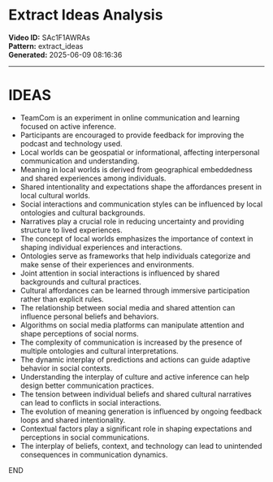 # Extract Ideas Analysis

**Video ID:** SAc1F1AWRAs  
**Pattern:** extract_ideas  
**Generated:** 2025-06-09 08:16:36  

---

# IDEAS

- TeamCom is an experiment in online communication and learning focused on active inference.
- Participants are encouraged to provide feedback for improving the podcast and technology used.
- Local worlds can be geospatial or informational, affecting interpersonal communication and understanding.
- Meaning in local worlds is derived from geographical embeddedness and shared experiences among individuals.
- Shared intentionality and expectations shape the affordances present in local cultural worlds.
- Social interactions and communication styles can be influenced by local ontologies and cultural backgrounds.
- Narratives play a crucial role in reducing uncertainty and providing structure to lived experiences.
- The concept of local worlds emphasizes the importance of context in shaping individual experiences and interactions.
- Ontologies serve as frameworks that help individuals categorize and make sense of their experiences and environments.
- Joint attention in social interactions is influenced by shared backgrounds and cultural practices.
- Cultural affordances can be learned through immersive participation rather than explicit rules.
- The relationship between social media and shared attention can influence personal beliefs and behaviors.
- Algorithms on social media platforms can manipulate attention and shape perceptions of social norms.
- The complexity of communication is increased by the presence of multiple ontologies and cultural interpretations.
- The dynamic interplay of predictions and actions can guide adaptive behavior in social contexts.
- Understanding the interplay of culture and active inference can help design better communication practices.
- The tension between individual beliefs and shared cultural narratives can lead to conflicts in social interactions.
- The evolution of meaning generation is influenced by ongoing feedback loops and shared intentionality.
- Contextual factors play a significant role in shaping expectations and perceptions in social communications.
- The interplay of beliefs, context, and technology can lead to unintended consequences in communication dynamics.

END